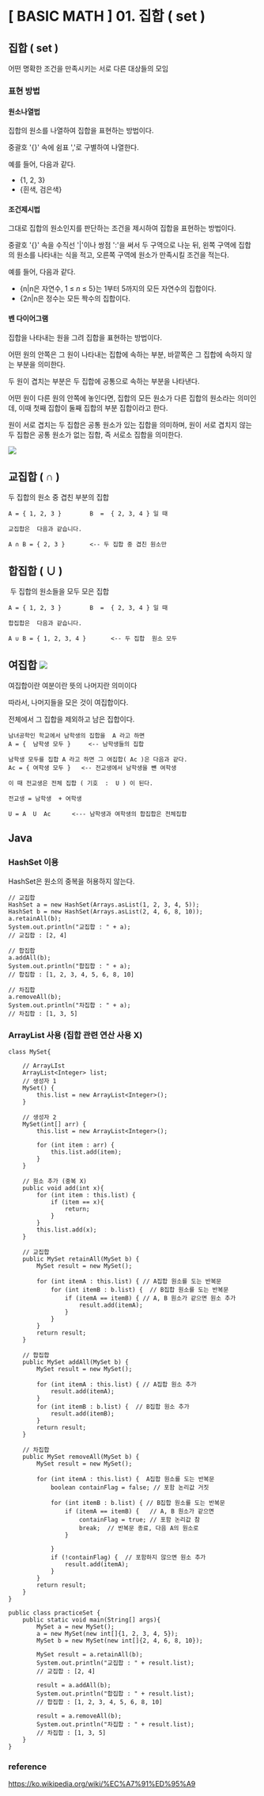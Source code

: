# [ BASIC MATH ] 01. 집합 ( set )
## 집합 ( set )
어떤 명확한 조건을 만족시키는 서로 다른 대상들의 모임

### 표현 방법
#### 원소나열법
집합의 원소를 나열하여 집합을 표현하는 방법이다. 

중괄호 '{}' 속에 쉼표 ','로 구별하여 나열한다. 

예를 들어, 다음과 같다.

- {1, 2, 3}
- {흰색, 검은색}
#### 조건제시법
그대로 집합의 원소인지를 판단하는 조건을 제시하여 집합을 표현하는 방법이다.

중괄호 '{}' 속을 수직선 '|'이나 쌍점 ':'을 써서 두 구역으로 나눈 뒤, 왼쪽 구역에 집합의 원소를 나타내는 식을 적고, 오른쪽 구역에 원소가 만족시킬 조건을 적는다. 

예를 들어, 다음과 같다.

- {n|n은 자연수, 1 ≤ _n_ ≤ 5}는 1부터 5까지의 모든 자연수의 집합이다.
- {2n|n은 정수는 모든 짝수의 집합이다.

#### 벤 다이어그램

집합을 나타내는 원을 그려 집합을 표현하는 방법이다. 

어떤 원의 안쪽은 그 원이 나타내는 집합에 속하는 부분, 바깥쪽은 그 집합에 속하지 않는 부분을 의미한다.

두 원이 겹치는 부분은 두 집합에 공통으로 속하는 부분을 나타낸다. 

어떤 원이 다른 원의 안쪽에 놓인다면, 집합의 모든 원소가 다른 집합의 원소라는 의미인데, 이때 첫째 집합이 둘째 집합의 부분 집합이라고 한다. 

원이 서로 겹치는 두 집합은 공통 원소가 있는 집합을 의미하며, 원이 서로 겹치지 않는 두 집합은 공통 원소가 없는 집합, 즉 서로소 집합을 의미한다.

![](https://i.imgur.com/ZKvMB47.png)


## 교집합 ( ∩ )

두 집합의 원소 중 겹친 부분의 집합

```
A = { 1, 2, 3 }        B  =  { 2, 3, 4 } 일 때

교집합은  다음과 같습니다.

A ∩ B = { 2, 3 }       <-- 두 집합 중 겹친 원소만
```
## 합집합 ( ∪ )

 두 집합의 원소들을 모두 모은 집합
 
```
A = { 1, 2, 3 }        B  =  { 2, 3, 4 } 일 때

합집합은  다음과 같습니다.

A ∪ B = { 1, 2, 3, 4 }       <-- 두 집합  원소 모두
```

## 여집합 ![](https://i.imgur.com/9MCjDdW.png)

여집합이란 여분이란 뜻의 나머지란 의미이다

따라서, 나머지들을 모은 것이 여집합이다.

전체에서 그 집합을 제외하고 남은 집합이다.

```
남녀공학인 학교에서 남학생의 집합을  A 라고 하면
A = {  남학생 모두 }     <-- 남학생들의 집합

남학생 모두를 집합 A 라고 하면 그 여집합( Ac )은 다음과 같다.
Ac = { 여학생 모두 }   <-- 전교생에서 남학생을 뺸 여학생

이 때 전교생은 전체 집합 ( 기호  :  U ) 이 된다.

전교생 = 남학생  + 여학생

U = A  U  Ac      <--- 남학생과 여학생의 합집합은 전체집합
```
## Java 
### HashSet 이용
 HashSet은 원소의 중복을 허용하지 않는다.
 
```
// 교집합  
HashSet a = new HashSet(Arrays.asList(1, 2, 3, 4, 5));  
HashSet b = new HashSet(Arrays.asList(2, 4, 6, 8, 10));  
a.retainAll(b); 
System.out.println("교집합 : " + a); 
// 교집합 : [2, 4]

// 합집합  
a.addAll(b);  
System.out.println("합집합 : " + a);  
// 합집합 : [1, 2, 3, 4, 5, 6, 8, 10]

// 차집합  
a.removeAll(b);  
System.out.println("차집합 : " + a); 
// 차집합 : [1, 3, 5]
```
### ArrayList 사용 (집합 관련 연산 사용 X)
```
class MySet{  

    // ArrayLIst  
    ArrayList<Integer> list;  
    // 생성자 1     
    MySet() {  
        this.list = new ArrayList<Integer>();  
    }  
    
    // 생성자 2    
    MySet(int[] arr) {  
        this.list = new ArrayList<Integer>();  
  
        for (int item : arr) {  
            this.list.add(item);  
        }  
    }  
    
    // 원소 추가 (중복 X)    
    public void add(int x){  
        for (int item : this.list) {  
            if (item == x){  
                return;  
            }  
        }  
        this.list.add(x);  
    }  
    
    // 교집합  
    public MySet retainAll(MySet b) {  
        MySet result = new MySet();  
  
        for (int itemA : this.list) { // A집합 원소를 도는 반복문  
            for (int itemB : b.list) {  // B집합 원소를 도는 반복문
                if (itemA == itemB) { // A, B 원소가 같으면 원소 추가
                    result.add(itemA);  
                }  
            }  
        }  
        return result;  
    }  
    
    // 합집합  
    public MySet addAll(MySet b) {  
        MySet result = new MySet();  
  
        for (int itemA : this.list) { // A집합 원소 추가
            result.add(itemA);  
        }  
        for (int itemB : b.list) {  // B집합 원소 추가
            result.add(itemB);  
        }  
        return result;  
    }  
    
    // 차집합  
    public MySet removeAll(MySet b) {  
        MySet result = new MySet();  
  
        for (int itemA : this.list) {  A집합 원소를 도는 반복문
            boolean containFlag = false; // 포함 논리값 거짓
  
            for (int itemB : b.list) { // B집합 원소를 도는 반복문
                if (itemA == itemB) {   // A, B 원소가 같으면
                    containFlag = true; // 포함 논리값 참  
                    break;  // 반복문 종료, 다음 A의 원소로
                }  
  
            }  
            if (!containFlag) {  // 포함하지 않으면 원소 추가
                result.add(itemA);  
            }  
        }  
        return result;  
    }  
} 

public class practiceSet {  
    public static void main(String[] args){  
        MySet a = new MySet();   
        a = new MySet(new int[]{1, 2, 3, 4, 5});  
        MySet b = new MySet(new int[]{2, 4, 6, 8, 10});  
  
        MySet result = a.retainAll(b);  
        System.out.println("교집합 : " + result.list);
        // 교집합 : [2, 4]
  
        result = a.addAll(b);  
        System.out.println("합집합 : " + result.list);
        // 합집합 : [1, 2, 3, 4, 5, 6, 8, 10]
  
        result = a.removeAll(b);  
        System.out.println("차집합 : " + result.list);
        // 차집합 : [1, 3, 5]
    }  
}
```
### reference
https://ko.wikipedia.org/wiki/%EC%A7%91%ED%95%A9

